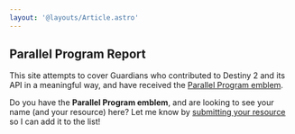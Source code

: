 ```yaml
---
layout: '@layouts/Article.astro'
---
```


## Parallel Program Report

This site attempts to cover Guardians who contributed to Destiny 2 and its API in a meaningful way, and have received
the [Parallel Program emblem][emblem].

Do you have the **Parallel Program emblem**, and are looking to see your name (and your resource) here? Let me know by
[submitting your resource][contact] so I can add it to the list!

[contact]: /contact 'Submit a resource'
[emblem]: https://destinyemblemcollector.com/emblem?id=3936625542 'Parallel Program emblem'
